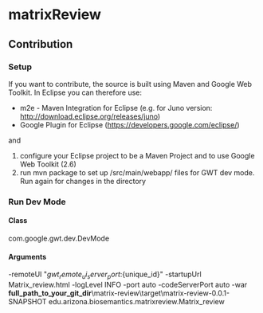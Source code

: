 matrixReview
============

Contribution
----------

### Setup
If you want to contribute, the source is built using Maven and Google Web Toolkit.
In Eclipse you can therefore use:
* m2e - Maven Integration for Eclipse (e.g. for Juno version: http://download.eclipse.org/releases/juno)
* Google Plugin for Eclipse (https://developers.google.com/eclipse/)

and 

1. configure your Eclipse project to be a Maven Project and to use Google Web Toolkit (2.6)
2. run mvn package to set up /src/main/webapp/ files for GWT dev mode. Run again for changes in the directory

### Run Dev Mode

#### Class
com.google.gwt.dev.DevMode

#### Arguments
-remoteUI "${gwt_remote_ui_server_port}:${unique_id}" -startupUrl Matrix_review.html -logLevel INFO -port auto -codeServerPort auto -war **full_path_to_your_git_dir**\matrix-review\target\matrix-review-0.0.1-SNAPSHOT edu.arizona.biosemantics.matrixreview.Matrix_review
